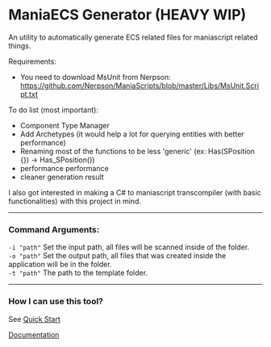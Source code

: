 # ManiaECS Generator (HEAVY WIP)

An utility to automatically generate ECS related files for maniascript related things.

Requirements:
- You need to download MsUnit from Nerpson: https://github.com/Nerpson/ManiaScripts/blob/master/Libs/MsUnit.Script.txt

To do list (most important):
- Component Type Manager
- Add Archetypes (it would help a lot for querying entities with better performance)
- Renaming most of the functions to be less 'generic' (ex: Has(SPosition {}) -> Has_SPosition())
- performance performance
- cleaner generation result

I also got interested in making a C# to maniascript transcompiler (with basic functionalities) with this project in mind.

---
### Command Arguments:  

`-i "path"` Set the input path, all files will be scanned inside of the folder.   
`-o "path"` Set the output path, all files that was created inside the application will be in the folder.  
`-t "path"` The path to the template folder.  

---
### How I can use this tool?

See [Quick Start](Documentations/quick_start.md)


[Documentation](Documentations/)